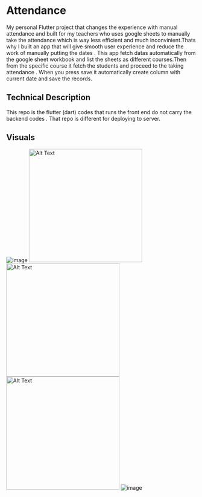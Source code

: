 # Attendance
My personal Flutter project that changes the experience with manual attendance and built for my teachers who uses google sheets to manually take the attendance which is way less efficient and much inconvinient.Thats why I built an app that will give smooth user experience and reduce the work of manually putting the dates . This app fetch datas automatically from the google sheet workbook and list the sheets as different courses.Then from the specific course it fetch the students and proceed to the taking attendance . When you press save it automatically create column with current date and save the records.

## Technical Description
This repo is the flutter (dart) codes that runs the front end do not carry the backend codes . That repo is different for deploying to server. 

## Visuals
![image](https://github.com/user-attachments/assets/c56d3bda-16b6-484f-9035-db49ee40ae52)
<img src="https://github.com/user-attachments/assets/b787f5b9-3642-47ea-88a5-3094c102e9e0" alt="Alt Text" width="300"/>
<img src="https://github.com/user-attachments/assets/a2dca616-d16a-48d9-aedd-0603a1efe1b0" alt="Alt Text" width="300"/>
<img src="https://github.com/user-attachments/assets/0930c1f4-d8d4-47d4-8308-9fec15393806" alt="Alt Text" width="300"/>
![image](https://github.com/user-attachments/assets/fb09006b-69e7-4544-95a2-cf11934f5c4a)




